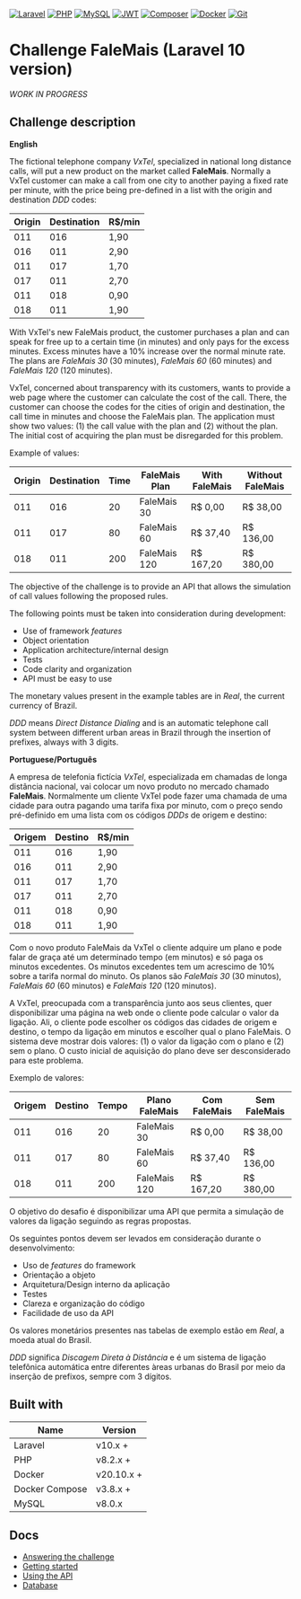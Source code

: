 [![Laravel][laravel-shield]][ref-laravel]
[![PHP][php-shield]][ref-php]
[![MySQL][mysql-shield]][ref-mysql]
[![JWT][jwt-shield]][ref-jwt]
[![Composer][composer-shield]][ref-composer]
[![Docker][docker-shield]][ref-docker]
[![Git][git-shield]][ref-git]

# Challenge FaleMais (Laravel 10 version)

*WORK IN PROGRESS*

## Challenge description

**English**

The fictional telephone company *VxTel*, specialized in national long distance calls, will put a new product on the market called **FaleMais**. Normally a VxTel customer can make a call from one city to another paying a fixed rate per minute, with the price being pre-defined in a list with the origin and destination *DDD* codes:

| Origin | Destination | R$/min |
|---| --- | ---|
| 011 | 016 | 1,90 |
| 016 | 011 | 2,90 |
| 011 | 017 | 1,70 |
| 017 | 011 | 2,70 |
| 011 | 018 | 0,90 |
| 018 | 011 | 1,90 |

With VxTel's new FaleMais product, the customer purchases a plan and can speak for free up to a certain time (in minutes) and only pays for the excess minutes. Excess minutes have a 10% increase over the normal minute rate. The plans are *FaleMais 30* (30 minutes), *FaleMais 60* (60 minutes) and *FaleMais 120* (120 minutes).

VxTel, concerned about transparency with its customers, wants to provide a web page where the customer can calculate the cost of the call. There, the customer can choose the codes for the cities of origin and destination, the call time in minutes and choose the FaleMais plan. The application must show two values: (1) the call value with the plan and (2) without the plan. The initial cost of acquiring the plan must be disregarded for this problem.

Example of values:

| Origin | Destination | Time | FaleMais Plan | With FaleMais | Without FaleMais |
| ------ | ------ | ------ | ------ | ------ | ------ |
| 011 | 016 | 20 | FaleMais 30 | R$ 0,00 | R$ 38,00 |
| 011 | 017 | 80 | FaleMais 60 | R$ 37,40 | R$ 136,00 |
| 018 | 011 | 200 | FaleMais 120 | R$ 167,20 | R$ 380,00 |

The objective of the challenge is to provide an API that allows the simulation of call values following the proposed rules.

The following points must be taken into consideration during development:

- Use of framework *features*
- Object orientation
- Application architecture/internal design
- Tests
- Code clarity and organization
- API must be easy to use

The monetary values present in the example tables are in *Real*, the current currency of Brazil.

*DDD* means *Direct Distance Dialing* and is an automatic telephone call system between different urban areas in Brazil through the insertion of prefixes, always with 3 digits.

**Portuguese/Português**

A empresa de telefonia fictícia *VxTel*, especializada em chamadas de longa distância nacional, vai colocar um novo produto no mercado chamado **FaleMais**. Normalmente um cliente VxTel pode fazer uma chamada de uma cidade para outra pagando uma tarifa fixa por minuto, com o preço sendo pré-definido em uma lista com os códigos *DDDs* de origem e destino:

| Origem | Destino | R$/min |
|---| --- | ---|
| 011 | 016 | 1,90 |
| 016 | 011 | 2,90 |
| 011 | 017 | 1,70 |
| 017 | 011 | 2,70 |
| 011 | 018 | 0,90 |
| 018 | 011 | 1,90 |

Com o novo produto FaleMais da VxTel o cliente adquire um plano e pode falar de graça até um determinado tempo (em minutos) e só paga os minutos excedentes. Os minutos excedentes tem um acrescimo de 10% sobre a tarifa normal do minuto. Os planos são *FaleMais 30* (30 minutos), *FaleMais 60* (60 minutos) e *FaleMais 120* (120 minutos).

A VxTel, preocupada com a transparência junto aos seus clientes, quer disponibilizar uma página na web onde o cliente pode calcular o valor da ligação. Ali, o cliente pode escolher os códigos das cidades de origem e destino, o tempo da ligação em minutos e escolher qual o plano FaleMais. O sistema deve mostrar dois valores: (1) o valor da ligação com o plano e (2) sem o plano. O custo inicial de aquisição do plano deve ser desconsiderado para este problema.

Exemplo de valores:

| Origem | Destino | Tempo | Plano FaleMais | Com FaleMais | Sem FaleMais |
| ------ | ------ | ------ | ------ | ------ | ------ |
| 011 | 016 | 20 | FaleMais 30 | R$ 0,00 | R$ 38,00 |
| 011 | 017 | 80 | FaleMais 60 | R$ 37,40 | R$ 136,00 |
| 018 | 011 | 200 | FaleMais 120 | R$ 167,20 | R$ 380,00 |

O objetivo do desafio é disponibilizar uma API que permita a simulação de valores da ligação seguindo as regras propostas.

Os seguintes pontos devem ser levados em consideração durante o desenvolvimento:

- Uso de *features* do framework
- Orientação a objeto
- Arquitetura/Design interno da aplicação
- Testes
- Clareza e organização do código
- Facilidade de uso da API

Os valores monetários presentes nas tabelas de exemplo estão em *Real*, a moeda atual do Brasil.

*DDD* significa *Discagem Direta à Distância* e é um sistema de ligação telefônica automática entre diferentes àreas urbanas do Brasil por meio da inserção de prefixos, sempre com 3 dígitos.

## Built with

| Name       | Version  |
| ---------- | -------- |
| Laravel | v10.x + |
| PHP | v8.2.x + |
| Docker | v20.10.x + |
| Docker Compose | v3.8.x + |
| MySQL | v8.0.x |

## Docs

* [Answering the challenge](./docs/answering_challenge.md)
* [Getting started](./docs/getting_started.md)
* [Using the API](./docs/using_api.md)
* [Database](./docs/database.md)

<!-- Badge Shields -->
[laravel-shield]: https://img.shields.io/badge/Laravel-FF2D20?style=for-the-badge&logo=laravel&logoColor=white
[php-shield]: https://img.shields.io/badge/PHP-777BB4?style=for-the-badge&logo=php&logoColor=white
[mysql-shield]: https://img.shields.io/badge/mysql-%2300f.svg?style=for-the-badge&logo=mysql&logoColor=white
[jwt-shield]: https://img.shields.io/badge/JWT-black?style=for-the-badge&logo=JSON%20web%20tokens
[composer-shield]: https://img.shields.io/badge/Composer-885630?style=for-the-badge&logo=composer&logoColor=white
[docker-shield]: https://img.shields.io/badge/docker-%230db7ed.svg?style=for-the-badge&logo=docker&logoColor=white
[git-shield]: https://img.shields.io/badge/git-%23F05033.svg?style=for-the-badge&logo=git&logoColor=white

<!-- References -->
[ref-laravel]: https://laravel.com/docs/10.x/readme
[ref-php]: https://www.php.net
[ref-mysql]: https://www.mysql.com
[ref-jwt]: https://jwt.io
[ref-composer]: https://getcomposer.org
[ref-docker]: https://www.docker.com
[ref-git]: https://git-scm.com
